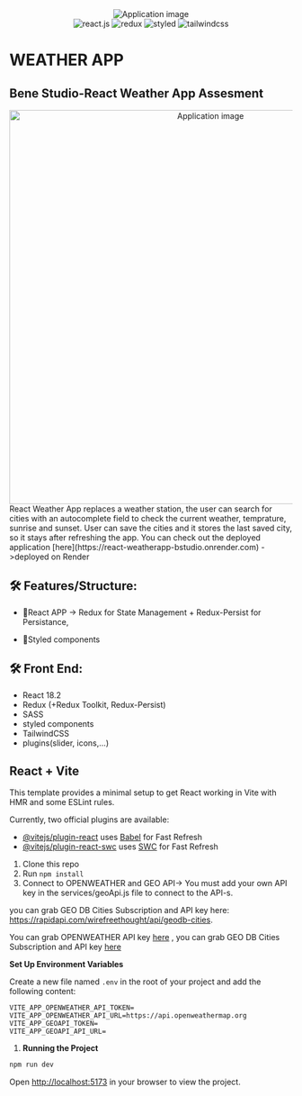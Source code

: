  <div align="center">
  <img alt="Application image" src="https://nordicapis.com/wp-content/uploads/How-to-Build-an-API-Driven-Weather-App.png" />
</div>
  <div align="center">
    <img src="https://img.shields.io/badge/-React_JS-black?style=for-the-badge&logoColor=white&logo=react&color=61DAFB" alt="react.js" />
    <img src="https://img.shields.io/badge/-Redux-black?style=for-the-badge&logoColor=white&logo=redux&color=764ABC" alt="redux" />
    <img src="https://img.shields.io/badge/-Styled-black?style=for-the-badge&logoColor=white&logo=styled&color=06B6D4" alt="styled" />
    <img src="https://img.shields.io/badge/-Tailwind_CSS-black?style=for-the-badge&logoColor=white&logo=tailwindcss&color=06B6D4" alt="tailwindcss" />
  </div>

# WEATHER APP

## Bene Studio-React Weather App Assesment

<div align="center">
  <img alt="Application image" src="https://vargaae.hu/images/projects/weather-app.png" width="700" />
</div>
React Weather App replaces a weather station, the user can search for cities with an autocomplete field to check the current weather, temprature, sunrise and sunset. User can save the cities and it stores the last saved city, so it stays after refreshing the app.
You can check out the deployed application [here](https://react-weatherapp-bstudio.onrender.com)
->deployed on Render

## 🛠 Features/Structure:

- 🚀React APP -> Redux for State Management + Redux-Persist for Persistance,

- 🚀Styled components

## 🛠 Front End:

- React 18.2
- Redux (+Redux Toolkit, Redux-Persist)
- SASS
- styled components
- TailwindCSS
- plugins(slider, icons,...)

## React + Vite

This template provides a minimal setup to get React working in Vite with HMR and some ESLint rules.

Currently, two official plugins are available:

- [@vitejs/plugin-react](https://github.com/vitejs/vite-plugin-react/blob/main/packages/plugin-react/README.md) uses [Babel](https://babeljs.io/) for Fast Refresh
- [@vitejs/plugin-react-swc](https://github.com/vitejs/vite-plugin-react-swc) uses [SWC](https://swc.rs/) for Fast Refresh

1. Clone this repo
2. Run `npm install`
3. Connect to OPENWEATHER and GEO API-> You must add your own API key in the services/geoApi.js file to connect to the API-s.

you can grab GEO DB Cities Subscription and API key here: https://rapidapi.com/wirefreethought/api/geodb-cities.


You can grab OPENWEATHER API key [here](https://home.openweathermap.org/api_keys)
, you can grab GEO DB Cities Subscription and API key [here](https://rapidapi.com/wirefreethought/api/geodb-cities/)

**Set Up Environment Variables**

Create a new file named `.env` in the root of your project and add the following content:

```env
VITE_APP_OPENWEATHER_API_TOKEN=
VITE_APP_OPENWEATHER_API_URL=https://api.openweathermap.org
VITE_APP_GEOAPI_TOKEN=
VITE_APP_GEOAPI_API_URL=
```

1. **Running the Project**

```bash
npm run dev
```

Open [http://localhost:5173](http://localhost:5173) in your browser to view the project.
